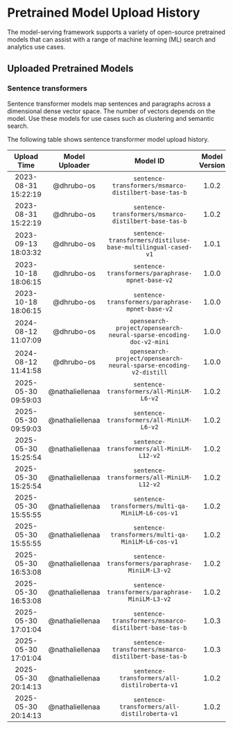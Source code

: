 # Pretrained Model Upload History

The model-serving framework supports a variety of open-source pretrained models that can assist with a range of machine learning (ML) search and analytics use cases. 


## Uploaded Pretrained Models


### Sentence transformers

Sentence transformer models map sentences and paragraphs across a dimensional dense vector space. The number of vectors depends on the model. Use these models for use cases such as clustering and semantic search. 

The following table shows sentence transformer model upload history.

[//]: # (This may be the most platform independent comment)

|Upload Time|Model Uploader|Model ID|Model Version|Model Format|Embedding Dimension|Pooling Mode|Workflow Run ID|
| :---: | :---: | :---: | :---: | :---: | :---: | :---: | :---: |
|2023-08-31 15:22:19|@dhrubo-os|`sentence-transformers/msmarco-distilbert-base-tas-b`|1.0.2|ONNX|N/A|N/A|6042401385|
|2023-08-31 15:22:19|@dhrubo-os|`sentence-transformers/msmarco-distilbert-base-tas-b`|1.0.2|TORCH_SCRIPT|N/A|N/A|6042401385|
|2023-09-13 18:03:32|@dhrubo-os|`sentence-transformers/distiluse-base-multilingual-cased-v1`|1.0.1|TORCH_SCRIPT|N/A|N/A|6178024517|
|2023-10-18 18:06:15|@dhrubo-os|`sentence-transformers/paraphrase-mpnet-base-v2`|1.0.0|ONNX|N/A|N/A|6568285400|
|2023-10-18 18:06:15|@dhrubo-os|`sentence-transformers/paraphrase-mpnet-base-v2`|1.0.0|TORCH_SCRIPT|N/A|N/A|6568285400|
|2024-08-12 11:07:09|@dhrubo-os|`opensearch-project/opensearch-neural-sparse-encoding-doc-v2-mini`|1.0.0|TORCH_SCRIPT|N/A|N/A|10355999630|
|2024-08-12 11:41:58|@dhrubo-os|`opensearch-project/opensearch-neural-sparse-encoding-v2-distill`|1.0.0|TORCH_SCRIPT|N/A|N/A|10357363209|
|2025-05-30 09:59:03|@nathaliellenaa|`sentence-transformers/all-MiniLM-L6-v2`|1.0.2|ONNX|384|N/A|15351603020|
|2025-05-30 09:59:03|@nathaliellenaa|`sentence-transformers/all-MiniLM-L6-v2`|1.0.2|TORCH_SCRIPT|384|N/A|15351603020|
|2025-05-30 15:25:54|@nathaliellenaa|`sentence-transformers/all-MiniLM-L12-v2`|1.0.2|ONNX|384|N/A|15356713966|
|2025-05-30 15:25:54|@nathaliellenaa|`sentence-transformers/all-MiniLM-L12-v2`|1.0.2|TORCH_SCRIPT|384|N/A|15356713966|
|2025-05-30 15:55:55|@nathaliellenaa|`sentence-transformers/multi-qa-MiniLM-L6-cos-v1`|1.0.2|ONNX|384|N/A|15357100839|
|2025-05-30 15:55:55|@nathaliellenaa|`sentence-transformers/multi-qa-MiniLM-L6-cos-v1`|1.0.2|TORCH_SCRIPT|384|N/A|15357100839|
|2025-05-30 16:53:08|@nathaliellenaa|`sentence-transformers/paraphrase-MiniLM-L3-v2`|1.0.2|ONNX|384|N/A|15357388760|
|2025-05-30 16:53:08|@nathaliellenaa|`sentence-transformers/paraphrase-MiniLM-L3-v2`|1.0.2|TORCH_SCRIPT|384|N/A|15357388760|
|2025-05-30 17:01:04|@nathaliellenaa|`sentence-transformers/msmarco-distilbert-base-tas-b`|1.0.3|ONNX|768|N/A|15357013638|
|2025-05-30 17:01:04|@nathaliellenaa|`sentence-transformers/msmarco-distilbert-base-tas-b`|1.0.3|TORCH_SCRIPT|768|N/A|15357013638|
|2025-05-30 20:14:13|@nathaliellenaa|`sentence-transformers/all-distilroberta-v1`|1.0.2|ONNX|768|N/A|15359494756|
|2025-05-30 20:14:13|@nathaliellenaa|`sentence-transformers/all-distilroberta-v1`|1.0.2|TORCH_SCRIPT|768|N/A|15359494756|
